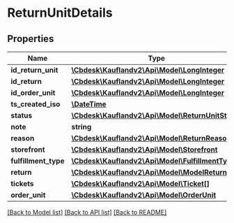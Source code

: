 # ReturnUnitDetails

## Properties
Name | Type | Description | Notes
------------ | ------------- | ------------- | -------------
**id_return_unit** | [**\Cbdesk\Kauflandv2\Api\Model\LongInteger**](LongInteger.md) |  | 
**id_return** | [**\Cbdesk\Kauflandv2\Api\Model\LongInteger**](LongInteger.md) |  | 
**id_order_unit** | [**\Cbdesk\Kauflandv2\Api\Model\LongInteger**](LongInteger.md) |  | 
**ts_created_iso** | [**\DateTime**](\DateTime.md) |  | 
**status** | [**\Cbdesk\Kauflandv2\Api\Model\ReturnUnitStatus**](ReturnUnitStatus.md) |  | 
**note** | **string** |  | 
**reason** | [**\Cbdesk\Kauflandv2\Api\Model\ReturnReason**](ReturnReason.md) |  | 
**storefront** | [**\Cbdesk\Kauflandv2\Api\Model\Storefront**](Storefront.md) |  | 
**fulfillment_type** | [**\Cbdesk\Kauflandv2\Api\Model\FulfillmentType**](FulfillmentType.md) |  | 
**return** | [**\Cbdesk\Kauflandv2\Api\Model\ModelReturn**](ModelReturn.md) |  | 
**tickets** | [**\Cbdesk\Kauflandv2\Api\Model\Ticket[]**](Ticket.md) |  | [optional] 
**order_unit** | [**\Cbdesk\Kauflandv2\Api\Model\OrderUnit**](OrderUnit.md) |  | [optional] 

[[Back to Model list]](../../README.md#documentation-for-models) [[Back to API list]](../../README.md#documentation-for-api-endpoints) [[Back to README]](../../README.md)


